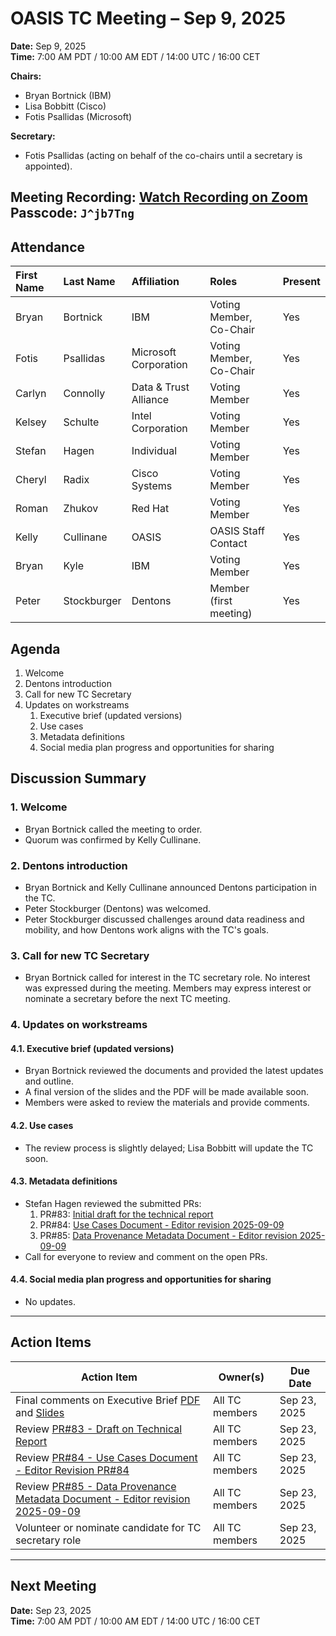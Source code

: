 # OASIS TC Meeting – Sep 9, 2025

**Date:** Sep 9, 2025  
**Time:** 7:00 AM PDT / 10:00 AM EDT / 14:00 UTC / 16:00 CET  

**Chairs:**  
- Bryan Bortnick (IBM)  
- Lisa Bobbitt (Cisco)  
- Fotis Psallidas (Microsoft)  

**Secretary:**  
- Fotis Psallidas (acting on behalf of the co-chairs until a secretary is appointed).

**Meeting Recording:**  [Watch Recording on Zoom](https://thecge-net.zoom.us/rec/share/2bCrOmUO4hz87kujTpKeOmzFgpnIjFp3CCDgS2OuniBXxKV4oJcC2MDvsEA89ett.BJtrn4qHT43QQEBb)  
**Passcode:** `J^jb7Tng`  
---


## Attendance

| First Name | Last Name  | Affiliation               | Roles                    | Present |
|:-----------|:-----------|:--------------------------|:-------------------------|:--------|
| Bryan      | Bortnick   | IBM                       | Voting Member, Co-Chair  | Yes     |
| Fotis      | Psallidas  | Microsoft Corporation     | Voting Member, Co-Chair  | Yes     |
| Carlyn     | Connolly   | Data &amp; Trust Alliance | Voting Member            | Yes     |
| Kelsey     | Schulte    | Intel Corporation         | Voting Member            | Yes     |
| Stefan     | Hagen      | Individual                | Voting Member            | Yes     |
| Cheryl     | Radix      | Cisco Systems             | Voting Member            | Yes     |
| Roman      | Zhukov     | Red Hat                   | Voting Member            | Yes     |
| Kelly      | Cullinane  | OASIS                     | OASIS Staff Contact      | Yes     |
| Bryan      | Kyle       | IBM                       | Voting Member            | Yes     |
| Peter      | Stockburger | Dentons                 | Member (first meeting)   | Yes     |

## Agenda

1. Welcome  
2. Dentons introduction
3. Call for new TC Secretary
4. Updates on workstreams
    1. Executive brief (updated versions)
    2. Use cases
    3. Metadata definitions
    4. Social media plan progress and opportunities for sharing

## Discussion Summary

### 1. Welcome
- Bryan Bortnick called the meeting to order.
- Quorum was confirmed by Kelly Cullinane.

### 2. Dentons introduction
- Bryan Bortnick and Kelly Cullinane announced Dentons participation in the TC.
- Peter Stockburger (Dentons) was welcomed.
- Peter Stockburger discussed challenges around data readiness and mobility, and how Dentons work aligns with the TC's goals.

### 3. Call for new TC Secretary
- Bryan Bortnick called for interest in the TC secretary role. No interest was expressed during the meeting. Members may express interest or nominate a secretary before the next TC meeting.

### 4. Updates on workstreams

#### 4.1. Executive brief (updated versions)

- Bryan Bortnick reviewed the documents and provided the latest updates and outline.
- A final version of the slides and the PDF will be made available soon.
- Members were asked to review the materials and provide comments.

#### 4.2. Use cases

- The review process is slightly delayed; Lisa Bobbitt will update the TC soon.

#### 4.3. Metadata definitions

- Stefan Hagen reviewed the submitted PRs:
    1. PR#83: [Initial draft for the technical report](https://github.com/oasis-tcs/dps/pull/83)
    2. PR#84: [Use Cases Document - Editor revision 2025-09-09](https://github.com/oasis-tcs/dps/pull/84)
    3. PR#85: [Data Provenance Metadata Document - Editor revision 2025-09-09](https://github.com/oasis-tcs/dps/pull/85)
- Call for everyone to review and comment on the open PRs.

#### 4.4. Social media plan progress and opportunities for sharing

- No updates.

--- 

## Action Items

| Action Item | Owner(s) | Due Date |
|-------------|----------|----------|
| Final comments on Executive Brief [PDF](https://drive.google.com/file/d/1B7MibP-lSxMUjZaq7zKPTNxBeeeRQVlk/view) and [Slides](https://drive.google.com/file/d/1duUqeP3dOyDtUu2ZOmabDgHUQZH1QkqZ/view)| All TC members | Sep 23, 2025 |
| Review [PR#83 - Draft on Technical Report](https://github.com/oasis-tcs/dps/pull/83) | All TC members | Sep 23, 2025 |
| Review [PR#84 - Use Cases Document - Editor Revision PR#84](https://github.com/oasis-tcs/dps/pull/84) | All TC members | Sep 23, 2025 |
| Review [PR#85 - Data Provenance Metadata Document - Editor revision 2025-09-09](https://github.com/oasis-tcs/dps/pull/85) | All TC members | Sep 23, 2025 |
| Volunteer or nominate candidate for TC secretary role                                   | All TC members             | Sep 23, 2025 |

---

## Next Meeting

**Date:** Sep 23, 2025  
**Time:** 7:00 AM PDT / 10:00 AM EDT / 14:00 UTC / 16:00 CET